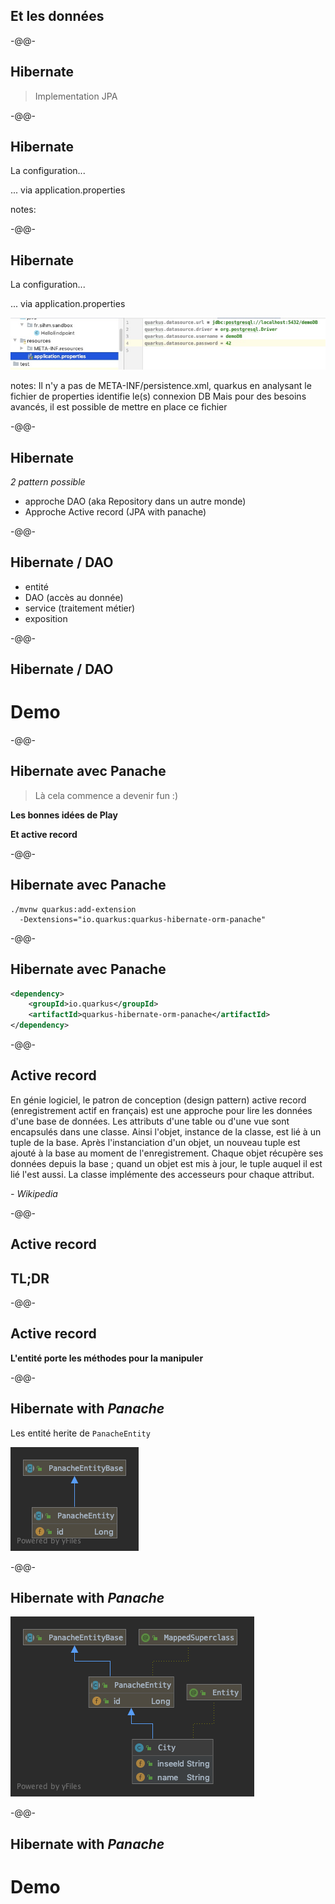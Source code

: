## Et les données

-@@-

## Hibernate

> Implementation JPA

-@@-

## Hibernate

La configuration...

... via application.properties

notes:

-@@-

## Hibernate

La configuration...

... via application.properties

![](images/quarkus_properties.jpg)

notes:
Il n'y a pas de META-INF/persistence.xml, quarkus en analysant le fichier de properties identifie le(s) connexion DB
Mais pour des besoins avancés, il est possible de mettre en place ce fichier

-@@-

## Hibernate

*2 pattern possible*

* approche DAO (aka Repository dans un autre monde)<!-- .element class="fragment" -->
* Approche Active record (JPA with panache)<!-- .element class="fragment" -->

-@@-

## Hibernate / DAO

* entité
* DAO (accès au donnée)
* service (traitement métier)
* exposition

-@@-

## Hibernate / DAO

# Demo

-@@-

## Hibernate avec Panache

> Là cela commence a devenir fun :)

**Les bonnes idées de Play**

**Et active record**

-@@-

## Hibernate avec Panache

```shell
./mvnw quarkus:add-extension
  -Dextensions="io.quarkus:quarkus-hibernate-orm-panache"
```

-@@-

## Hibernate avec Panache

```xml
<dependency>
    <groupId>io.quarkus</groupId>
    <artifactId>quarkus-hibernate-orm-panache</artifactId>
</dependency>
```

-@@-

## Active record

En génie logiciel, le patron de conception (design pattern) active record (enregistrement actif en français) est une approche pour lire les données d'une base de données. Les attributs d'une table ou d'une vue sont encapsulés dans une classe. Ainsi l'objet, instance de la classe, est lié à un tuple de la base. Après l'instanciation d'un objet, un nouveau tuple est ajouté à la base au moment de l'enregistrement. Chaque objet récupère ses données depuis la base ; quand un objet est mis à jour, le tuple auquel il est lié l'est aussi. La classe implémente des accesseurs pour chaque attribut. <!-- .element style="font-size: 60%;" -->

*- Wikipedia*<!-- .element style="color: #e57125; float: right" -->

-@@-

## Active record

## TL;DR

-@@-

## Active record

**L'entité porte les méthodes pour la manipuler**

-@@-

## Hibernate with *Panache*

Les entité herite de `PanacheEntity`

![](images/panache/PanacheEntity.png)

-@@-

## Hibernate with *Panache*

![](images/panache/entity.png)

-@@-

## Hibernate with *Panache*

# Demo